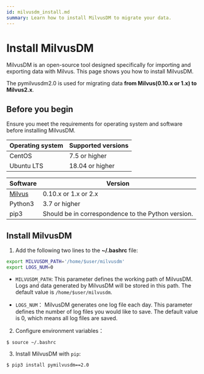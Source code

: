 ```yaml
---
id: milvusdm_install.md
summary: Learn how to install MilvusDM to migrate your data.
---
```


# Install MilvusDM

MilvusDM is an open-source tool designed specifically for importing and exporting data with Milvus. This page shows you how to install MilvusDM.

<div class="alert note">
  The pymilvusdm2.0 is used for migrating data <b>from Milvus(0.10.x or 1.x) to Milvus2.x</b>.
</div>

## Before you begin

Ensure you meet the requirements for operating system and software before installing MilvusDM.


| Operating system | Supported versions |
| ---------------  |  ----------------- |
| CentOS           | 7.5 or higher      |
| Ubuntu LTS       | 18.04 or higher    |


| Software                     | Version                        |
|  --------------------------- |  ----------------------------- |
| [Milvus](https://milvus.io/) | 0.10.x or 1.x or 2.x                          |
| Python3                      | 3.7 or higher                  |
| pip3                         | Should be in correspondence to the Python version. |

## Install MilvusDM

1. Add the following two lines to the **~/.bashrc** file:

```bash
export MILVUSDM_PATH='/home/$user/milvusdm'
export LOGS_NUM=0
```

- `MILVUSDM_PATH`: This parameter defines the working path of MilvusDM. Logs and data generated by MilvusDM will be stored in this path.  The default value is `/home/$user/milvusdm`.

- `LOGS_NUM`： MilvusDM generates one log file each day. This parameter defines the number of log files you would like to save. The default value is 0, which means all log files are saved.

2. Configure environment variables：

```shell
$ source ~/.bashrc
```

3. Install MilvusDM with `pip`:

```shell
$ pip3 install pymilvusdm==2.0
```


